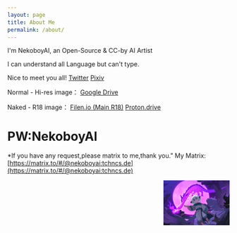 ```yaml
---
layout: page
title: About Me
permalink: /about/
---
```


I'm NekoboyAI, an Open-Source & CC-by AI Artist

I can understand all Language but can't type.

Nice to meet you all!
[Twitter](https://x.com/NekoboyAI)
[Pixiv](https://www.pixiv.net/users/103237467)

Normal - Hi-res image：
[Google Drive](https://drive.google.com/drive/u/3/folders/1-TnACQN5zAYoigbU0tqVE4MIK8xzUNfq?usp=sharing
)

Naked - R18 image：
[Filen.io (Main R18)](https://drive.filen.io/f/b21a1c7c-3d82-493b-a4d3-a85b8bc4339a#QL7Nhjxss4q2Gek1I8nlziNhBgCb9q7P)
[Proton.drive](https://drive.proton.me/urls/5FKKM8C9FC#r2EO5jsoGDqt)

# PW:NekoboyAI


*If you have any request,please matrix to me,thank you."
My Matrix:
[https://matrix.to/#/@nekoboyai:tchncs.de](https://matrix.to/#/@nekoboyai:tchncs.de)


<img src="/resources/NekoboyAI.png" style="float:right;width:150px">

